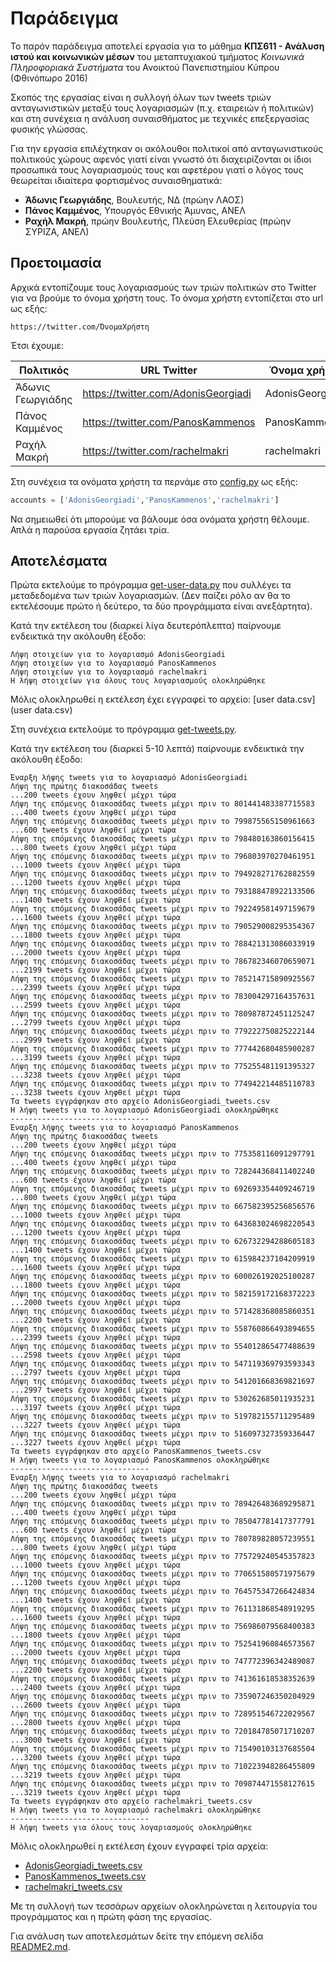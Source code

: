 # Παράδειγμα

Το παρόν παράδειγμα αποτελεί εργασία για το μάθημα **ΚΠΣ611 - Ανάλυση ιστού και κοινωνικών μέσων** 
του μεταπτυχιακού τμήματος *Κοινωνικά Πληροφοριακά Συστήματα* του Ανοικτού Πανεπιστημίου Κύπρου
(Φθινόπωρο 2016)

Σκοπός της εργασίας είναι η συλλογή όλων των tweets τριών ανταγωνιστικών 
μεταξύ τους λογαριασμών (π.χ. εταιρειών ή  πολιτικών) και στη συνέχεια 
η ανάλυση συναισθήματος με τεχνικές επεξεργασίας φυσικής γλώσσας. 

Για την εργασία επιλέχτηκαν οι ακόλουθοι πολιτικοί από ανταγωνιστικούς πολιτικούς χώρους 
αφενός γιατί είναι γνωστό ότι διαχειρίζονται οι ίδιοι προσωπικά τους λογαριασμούς τους 
και αφετέρου γιατί ο λόγος τους θεωρείται ιδιαίτερα φορτισμένος συναισθηματικά:
* **Άδωνις Γεωργιάδης**, Βουλευτής, ΝΔ (πρώην ΛΑΟΣ)
* **Πάνος Καμμένος**, Υπουργός Εθνικής Άμυνας, ΑΝΕΛ
* **Ραχήλ Μακρή**, πρώην Βουλευτής, Πλεύση Ελευθερίας (πρώην ΣΥΡΙΖΑ, ΑΝΕΛ)

## Προετοιμασία

Αρχικά εντοπίζουμε τους λογαριασμούς των τριών πολιτικών στο Twitter για να βρούμε το όνομα χρήστη τους.
Το όνομα χρήστη εντοπίζεται στο url ως εξής:
```
https://twitter.com/ΌνομαΧρήστη
```

Έτσι έχουμε:

| Πολιτικός         | URL Twitter                         | Όνομα χρήστη    |
| ----------------- | ----------------------------------- | --------------- |
| Άδωνις Γεωργιάδης | https://twitter.com/AdonisGeorgiadi | AdonisGeorgiadi |
| Πάνος Καμμένος    | https://twitter.com/PanosKammenos   | PanosKammenos   |
| Ραχήλ Μακρή       | https://twitter.com/rachelmakri     | rachelmakri     |

Στη συνέχεια τα ονόματα χρήστη τα περνάμε στο [config.py](../config.py) ως εξής:

```python
accounts = ['AdonisGeorgiadi','PanosKammenos','rachelmakri']
```

Να σημειωθεί ότι μπορούμε να βάλουμε όσα ονόματα χρήστη θέλουμε. Απλά η παρούσα εργασία
ζητάει τρία.

## Αποτελέσματα

Πρώτα εκτελούμε το πρόγραμμα [get-user-data.py](../get-user-data.py) που
συλλέγει τα μεταδεδομένα των τριών λογαριασμών. (Δεν παίζει ρόλο αν θα το
εκτελέσουμε πρώτο ή δεύτερο, τα δύο προγράμματα είναι ανεξάρτητα).

Κατά την εκτέλεση του (διαρκεί λίγα δευτερόπλεπτα) παίρνουμε ενδεικτικά 
την ακόλουθη έξοδο:                                                
```
Λήψη στοιχείων για το λογαριασμό AdonisGeorgiadi
Λήψη στοιχείων για το λογαριασμό PanosKammenos
Λήψη στοιχείων για το λογαριασμό rachelmakri
Η λήψη στοιχείων για όλους τους λογαριασμούς ολοκληρώθηκε
```
Μόλις ολοκληρωθεί η εκτέλεση έχει εγγραφεί το αρχείο: [user data.csv](user data.csv)

Στη συνέχεια εκτελούμε το πρόγραμμα [get-tweets.py](../get-tweets.py).

Κατά την εκτέλεση του (διαρκεί 5-10 λεπτά) παίρνουμε ενδεικτικά την ακόλουθη έξοδο:
```
Έναρξη λήψης tweets για το λογαριασμό AdonisGeorgiadi
Λήψη της πρώτης διακοσάδας tweets
...200 tweets έχουν ληφθεί μέχρι τώρα
Λήψη της επόμενης διακοσάδας tweets μέχρι πριν το 801441483387715583
...400 tweets έχουν ληφθεί μέχρι τώρα
Λήψη της επόμενης διακοσάδας tweets μέχρι πριν το 799875565150961663
...600 tweets έχουν ληφθεί μέχρι τώρα
Λήψη της επόμενης διακοσάδας tweets μέχρι πριν το 798480163860156415
...800 tweets έχουν ληφθεί μέχρι τώρα
Λήψη της επόμενης διακοσάδας tweets μέχρι πριν το 796803970270461951
...1000 tweets έχουν ληφθεί μέχρι τώρα
Λήψη της επόμενης διακοσάδας tweets μέχρι πριν το 794928271762882559
...1200 tweets έχουν ληφθεί μέχρι τώρα
Λήψη της επόμενης διακοσάδας tweets μέχρι πριν το 793188478922133506
...1400 tweets έχουν ληφθεί μέχρι τώρα
Λήψη της επόμενης διακοσάδας tweets μέχρι πριν το 792249581497159679
...1600 tweets έχουν ληφθεί μέχρι τώρα
Λήψη της επόμενης διακοσάδας tweets μέχρι πριν το 790529008295354367
...1800 tweets έχουν ληφθεί μέχρι τώρα
Λήψη της επόμενης διακοσάδας tweets μέχρι πριν το 788421313086033919
...2000 tweets έχουν ληφθεί μέχρι τώρα
Λήψη της επόμενης διακοσάδας tweets μέχρι πριν το 786782346070659071
...2199 tweets έχουν ληφθεί μέχρι τώρα
Λήψη της επόμενης διακοσάδας tweets μέχρι πριν το 785214715890925567
...2399 tweets έχουν ληφθεί μέχρι τώρα
Λήψη της επόμενης διακοσάδας tweets μέχρι πριν το 783004297164357631
...2599 tweets έχουν ληφθεί μέχρι τώρα
Λήψη της επόμενης διακοσάδας tweets μέχρι πριν το 780987872451125247
...2799 tweets έχουν ληφθεί μέχρι τώρα
Λήψη της επόμενης διακοσάδας tweets μέχρι πριν το 779222750825222144
...2999 tweets έχουν ληφθεί μέχρι τώρα
Λήψη της επόμενης διακοσάδας tweets μέχρι πριν το 777442680485900287
...3199 tweets έχουν ληφθεί μέχρι τώρα
Λήψη της επόμενης διακοσάδας tweets μέχρι πριν το 775255481191395327
...3238 tweets έχουν ληφθεί μέχρι τώρα
Λήψη της επόμενης διακοσάδας tweets μέχρι πριν το 774942214485110783
...3238 tweets έχουν ληφθεί μέχρι τώρα
Τα tweets εγγράφηκαν στο αρχείο AdonisGeorgiadi_tweets.csv
Η λήψη tweets για το λογαριασμό AdonisGeorgiadi ολοκληρώθηκε
-------------------------------
Έναρξη λήψης tweets για το λογαριασμό PanosKammenos
Λήψη της πρώτης διακοσάδας tweets
...200 tweets έχουν ληφθεί μέχρι τώρα
Λήψη της επόμενης διακοσάδας tweets μέχρι πριν το 775358116091297791
...400 tweets έχουν ληφθεί μέχρι τώρα
Λήψη της επόμενης διακοσάδας tweets μέχρι πριν το 728244368411402240
...600 tweets έχουν ληφθεί μέχρι τώρα
Λήψη της επόμενης διακοσάδας tweets μέχρι πριν το 692693354409246719
...800 tweets έχουν ληφθεί μέχρι τώρα
Λήψη της επόμενης διακοσάδας tweets μέχρι πριν το 667582395256856576
...1000 tweets έχουν ληφθεί μέχρι τώρα
Λήψη της επόμενης διακοσάδας tweets μέχρι πριν το 643683024698220543
...1200 tweets έχουν ληφθεί μέχρι τώρα
Λήψη της επόμενης διακοσάδας tweets μέχρι πριν το 626732294288605183
...1400 tweets έχουν ληφθεί μέχρι τώρα
Λήψη της επόμενης διακοσάδας tweets μέχρι πριν το 615984237104209919
...1600 tweets έχουν ληφθεί μέχρι τώρα
Λήψη της επόμενης διακοσάδας tweets μέχρι πριν το 600026192025100287
...1800 tweets έχουν ληφθεί μέχρι τώρα
Λήψη της επόμενης διακοσάδας tweets μέχρι πριν το 582159172168372223
...2000 tweets έχουν ληφθεί μέχρι τώρα
Λήψη της επόμενης διακοσάδας tweets μέχρι πριν το 571428368085860351
...2200 tweets έχουν ληφθεί μέχρι τώρα
Λήψη της επόμενης διακοσάδας tweets μέχρι πριν το 558760866493894655
...2399 tweets έχουν ληφθεί μέχρι τώρα
Λήψη της επόμενης διακοσάδας tweets μέχρι πριν το 554012865477488639
...2598 tweets έχουν ληφθεί μέχρι τώρα
Λήψη της επόμενης διακοσάδας tweets μέχρι πριν το 547119369793593343
...2797 tweets έχουν ληφθεί μέχρι τώρα
Λήψη της επόμενης διακοσάδας tweets μέχρι πριν το 541201668369821697
...2997 tweets έχουν ληφθεί μέχρι τώρα
Λήψη της επόμενης διακοσάδας tweets μέχρι πριν το 530262685011935231
...3197 tweets έχουν ληφθεί μέχρι τώρα
Λήψη της επόμενης διακοσάδας tweets μέχρι πριν το 519782155711295489
...3227 tweets έχουν ληφθεί μέχρι τώρα
Λήψη της επόμενης διακοσάδας tweets μέχρι πριν το 516097327359336447
...3227 tweets έχουν ληφθεί μέχρι τώρα
Τα tweets εγγράφηκαν στο αρχείο PanosKammenos_tweets.csv
Η λήψη tweets για το λογαριασμό PanosKammenos ολοκληρώθηκε
-------------------------------
Έναρξη λήψης tweets για το λογαριασμό rachelmakri
Λήψη της πρώτης διακοσάδας tweets
...200 tweets έχουν ληφθεί μέχρι τώρα
Λήψη της επόμενης διακοσάδας tweets μέχρι πριν το 789426483689295871
...400 tweets έχουν ληφθεί μέχρι τώρα
Λήψη της επόμενης διακοσάδας tweets μέχρι πριν το 785047781417377791
...600 tweets έχουν ληφθεί μέχρι τώρα
Λήψη της επόμενης διακοσάδας tweets μέχρι πριν το 780789828057239551
...800 tweets έχουν ληφθεί μέχρι τώρα
Λήψη της επόμενης διακοσάδας tweets μέχρι πριν το 775729240545357823
...1000 tweets έχουν ληφθεί μέχρι τώρα
Λήψη της επόμενης διακοσάδας tweets μέχρι πριν το 770651580571975679
...1200 tweets έχουν ληφθεί μέχρι τώρα
Λήψη της επόμενης διακοσάδας tweets μέχρι πριν το 764575347266424834
...1400 tweets έχουν ληφθεί μέχρι τώρα
Λήψη της επόμενης διακοσάδας tweets μέχρι πριν το 761131868548919295
...1600 tweets έχουν ληφθεί μέχρι τώρα
Λήψη της επόμενης διακοσάδας tweets μέχρι πριν το 756986079568400383
...1800 tweets έχουν ληφθεί μέχρι τώρα
Λήψη της επόμενης διακοσάδας tweets μέχρι πριν το 752541960846573567
...2000 tweets έχουν ληφθεί μέχρι τώρα
Λήψη της επόμενης διακοσάδας tweets μέχρι πριν το 747772396342489087
...2200 tweets έχουν ληφθεί μέχρι τώρα
Λήψη της επόμενης διακοσάδας tweets μέχρι πριν το 741361618538352639
...2400 tweets έχουν ληφθεί μέχρι τώρα
Λήψη της επόμενης διακοσάδας tweets μέχρι πριν το 735907246350204929
...2600 tweets έχουν ληφθεί μέχρι τώρα
Λήψη της επόμενης διακοσάδας tweets μέχρι πριν το 728951546722029567
...2800 tweets έχουν ληφθεί μέχρι τώρα
Λήψη της επόμενης διακοσάδας tweets μέχρι πριν το 720184785071710207
...3000 tweets έχουν ληφθεί μέχρι τώρα
Λήψη της επόμενης διακοσάδας tweets μέχρι πριν το 715490103137685504
...3200 tweets έχουν ληφθεί μέχρι τώρα
Λήψη της επόμενης διακοσάδας tweets μέχρι πριν το 710223948286455809
...3219 tweets έχουν ληφθεί μέχρι τώρα
Λήψη της επόμενης διακοσάδας tweets μέχρι πριν το 709874471558127615
...3219 tweets έχουν ληφθεί μέχρι τώρα
Τα tweets εγγράφηκαν στο αρχείο rachelmakri_tweets.csv
Η λήψη tweets για το λογαριασμό rachelmakri ολοκληρώθηκε
-------------------------------
Η λήψη tweets για όλους τους λογαριασμούς ολοκληρώθηκε
```

Μόλις ολοκληρωθεί η εκτέλεση έχουν εγγραφεί τρία αρχεία:
* [AdonisGeorgiadi_tweets.csv](AdonisGeorgiadi_tweets.csv)
* [PanosKammenos_tweets.csv](PanosKammenos_tweets.csv)
* [rachelmakri_tweets.csv](rachelmakri_tweets.csv)

Με τη συλλογή των τεσσάρων αρχείων ολοκληρώνεται η λειτουργία του προγράμματος 
και η πρώτη φάση της εργασίας. 

Για ανάλυση των αποτελεσμάτων δείτε την επόμενη σελίδα [README2.md](README2.md).